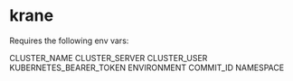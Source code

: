 # krane

Requires the following env vars:

CLUSTER_NAME
CLUSTER_SERVER
CLUSTER_USER
KUBERNETES_BEARER_TOKEN
ENVIRONMENT
COMMIT_ID
NAMESPACE
